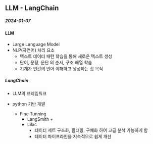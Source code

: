 ## LLM - LangChain
##### 2024-01-07  

#### LLM  
+ Large Language Model 
+ NLP(자연어) 처리 요소
  + 텍스트 데이터 패턴 학습을 통해 새로운 텍스트 생성
  + 단어, 문장, 문단 의 순서, 구조 배열 학습
  + 기계가 인간의 언어 이해하고 생성하는 것 목적


##### LangChain
+ LLM의 프레임워크
+ python 기반 개발

  + Fine Tunning
    + LangSmith
      + 
    + Lilac
      + 데이터 세트 구조화, 필터링, 구체화 하여 고급 분석 가능하게 함 
      + 데이터 파이프라인을 지속적으로 쉽게 개선





